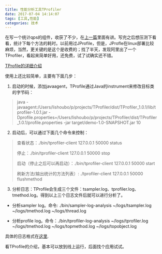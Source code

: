 ```yaml
---
title: 性能分析工具TProfiler
date: 2017-07-04 14:14:07
tags: [工具,性能]
categories: 技术
---
```



在写一个统计qps的组件，收获了不少，在[上一篇](https://lishoubo.github.io/2017/07/04/%E9%AB%98%E5%B9%B6%E5%8F%91%E7%BB%9F%E8%AE%A1qps/)里面有讲。写完之后想压测下看看，统计下每个方法的耗时。以前用过JProfile，但是，JProfle在linux部署比较麻烦，当然，更关键的是这个是收费的；找了半天，发现阿里出了一个TProfiler，看起来简单好用，还免费，试了试确实还不错。

[TProfile的详细介绍](https://github.com/alibaba/TProfiler/wiki/TProfiler%E4%BB%8B%E7%BB%8D%E6%96%87%E6%A1%A3)

使用上还比较简单，主要有下面几步：

1. 启动的时候，添加javaagent，TProfile通过Java的instrument来修改目标类的字节码：
> java -javaagent:/Users/lishoubo/p/projects/TProfiler/dist/TProfiler_1.0.1/lib/tprofiler-1.0.1.jar -Dprofile.properties=/Users/lishoubo/p/projects/TProfiler/dist/TProfiler_1.0.1/profile.properties -jar target/demo-1.0-SNAPSHOT.jar 10

2. 启动后，可以通过下面几个命令来控制：
>查看状态：./bin/tprofiler-client 127.0.0.1 50000 status
>
>停止：./bin/tprofiler-client 127.0.0.1 50000 stop
>
>启动（停止之后可以再启动）：./bin/tprofiler-client 127.0.0.1 50000 start
>
>刷新方法(输出统计的方法列表）: ./tprofiler-client 127.0.0.1 50000 flushmethod

3. 分析日志：TProfile会生成三个文件：tsampler.log、tprofiler.log、tmethod.log。得到以上三个日志文件后就可以进行分析了。

* 分析sampler log。命令: ./bin/sampler-log-analysis  ~/logs/tsampler.log ~/logs/tmethod.log ~/logs/thread.log

* 分析profile log。命令：./bin/tprofiler-log-analysis  ~/logs/tprofiler.log ~/logs/tmethod.log ~/logs/topmethod.log ~/logs/topobject.log

具体的日志格式在[这里](https://github.com/alibaba/TProfiler/wiki/TProfiler%E6%97%A5%E5%BF%97%E5%88%86%E6%9E%90).

看TProfile的介绍，基本可以放到线上运行，后面找个应用试试。